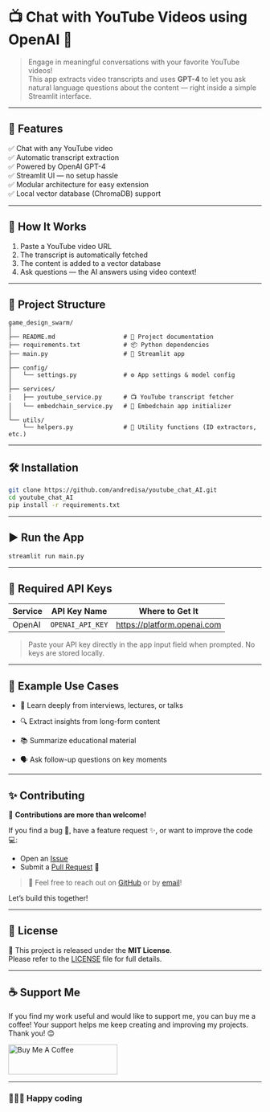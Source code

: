 # 📺 Chat with YouTube Videos using OpenAI 🤖

> Engage in meaningful conversations with your favorite YouTube videos!  
This app extracts video transcripts and uses **GPT-4** to let you ask natural language questions about the content — right inside a simple Streamlit interface.

---

## 🚀 Features

✅ Chat with any YouTube video  
✅ Automatic transcript extraction  
✅ Powered by OpenAI GPT-4  
✅ Streamlit UI — no setup hassle  
✅ Modular architecture for easy extension  
✅ Local vector database (ChromaDB) support  

---

## 🧠 How It Works

1. Paste a YouTube video URL
2. The transcript is automatically fetched
3. The content is added to a vector database
4. Ask questions — the AI answers using video context!

---

## 📂 Project Structure

```plaintext
game_design_swarm/
│
├── README.md                   # 📖 Project documentation
├── requirements.txt            # 📦 Python dependencies
├── main.py                     # 🔵 Streamlit app
│
├── config/
│   └── settings.py             # ⚙️ App settings & model config
│
├── services/
│   ├── youtube_service.py      # 📺 YouTube transcript fetcher
│   └── embedchain_service.py   # 🤖 Embedchain app initializer
│
└── utils/
    └── helpers.py              # 🔧 Utility functions (ID extractors, etc.)
```

---

## 🛠️ Installation

```bash
git clone https://github.com/andredisa/youtube_chat_AI.git
cd youtube_chat_AI
pip install -r requirements.txt
```

---

## ▶️ Run the App
```bash
streamlit run main.py
```

---

## 🔑 Required API Keys
| Service | API Key Name     | Where to Get It          |
|---------|------------------|--------------------------|
| OpenAI  | `OPENAI_API_KEY` | https://platform.openai.com |

>Paste your API key directly in the app input field when prompted.
No keys are stored locally.

---

## 💬 Example Use Cases
- 🧠 Learn deeply from interviews, lectures, or talks

- 🔍 Extract insights from long-form content

- 📚 Summarize educational material

- 🗣️ Ask follow-up questions on key moments

---

## ✨ Contributing

🎉 **Contributions are more than welcome!**

If you find a bug 🐞, have a feature request ✨, or want to improve the code 💻:

- Open an [Issue](https://github.com/andredisa/youtube_chat_AI/issues)  
- Submit a [Pull Request](https://github.com/andredisa/youtube_chat_AI/pulls) 🚀  

>💬 Feel free to reach out on [GitHub](https://github.com/andredisa) or by [email](mailto:andreadisanti22@gmail.com)!

Let’s build this together!

---

## 📜 License

📄 This project is released under the **MIT License**.  
Please refer to the [LICENSE](LICENSE) file for full details.

---

## ☕ Support Me

If you find my work useful and would like to support me, you can buy me a coffee! Your support helps me keep creating and improving my projects. Thank you! 😊

<a href="https://www.buymeacoffee.com/andredisa" target="_blank"><img src="https://cdn.buymeacoffee.com/buttons/v2/default-yellow.png" alt="Buy Me A Coffee" style="height: 60px !important;width: 217px !important;" ></a>

---

### 🧑‍💻✨ Happy coding

